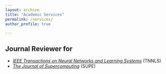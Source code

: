 ```yaml
---
layout: archive
title: "Academic Services"
permalink: /services/
author_profile: true

---
```



## Journal Reviewer for

* [*IEEE Transactions on Neural Networks and Learning Systems*](https://ieeexplore.ieee.org/xpl/RecentIssue.jsp?punumber=5962385) (TNNLS)
* [*The Journal of Supercomputing*](https://www.springer.com/journal/11227) (SUPE)


<div style='display: none'>
## Conference Reviewer for



</div>


